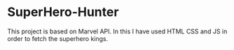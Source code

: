 # SuperHero-Hunter
This project is based on Marvel API. In this I have used HTML CSS and JS in order to fetch the superhero kings.

